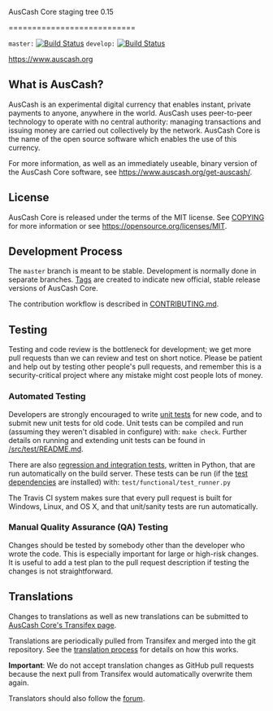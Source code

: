 AusCash Core staging tree 0.15

===========================

`master:` [![Build Status](https://travis-ci.org/auscashpay/auscash.svg?branch=master)](https://travis-ci.org/auscashpay/auscash) `develop:` [![Build Status](https://travis-ci.org/auscashpay/auscash.svg?branch=develop)](https://travis-ci.org/auscashpay/auscash/branches)

https://www.auscash.org


What is AusCash?
-------------

AusCash is an experimental digital currency that enables instant, private
payments to anyone, anywhere in the world. AusCash uses peer-to-peer technology
to operate with no central authority: managing transactions and issuing money
are carried out collectively by the network. AusCash Core is the name of the open
source software which enables the use of this currency.

For more information, as well as an immediately useable, binary version of
the AusCash Core software, see https://www.auscash.org/get-auscash/.


License
-------

AusCash Core is released under the terms of the MIT license. See [COPYING](COPYING) for more
information or see https://opensource.org/licenses/MIT.

Development Process
-------------------

The `master` branch is meant to be stable. Development is normally done in separate branches.
[Tags](https://github.com/auscashpay/auscash/tags) are created to indicate new official,
stable release versions of AusCash Core.

The contribution workflow is described in [CONTRIBUTING.md](CONTRIBUTING.md).

Testing
-------

Testing and code review is the bottleneck for development; we get more pull
requests than we can review and test on short notice. Please be patient and help out by testing
other people's pull requests, and remember this is a security-critical project where any mistake might cost people
lots of money.

### Automated Testing

Developers are strongly encouraged to write [unit tests](src/test/README.md) for new code, and to
submit new unit tests for old code. Unit tests can be compiled and run
(assuming they weren't disabled in configure) with: `make check`. Further details on running
and extending unit tests can be found in [/src/test/README.md](/src/test/README.md).

There are also [regression and integration tests](/test), written
in Python, that are run automatically on the build server.
These tests can be run (if the [test dependencies](/test) are installed) with: `test/functional/test_runner.py`

The Travis CI system makes sure that every pull request is built for Windows, Linux, and OS X, and that unit/sanity tests are run automatically.

### Manual Quality Assurance (QA) Testing

Changes should be tested by somebody other than the developer who wrote the
code. This is especially important for large or high-risk changes. It is useful
to add a test plan to the pull request description if testing the changes is
not straightforward.

Translations
------------

Changes to translations as well as new translations can be submitted to
[AusCash Core's Transifex page](https://www.transifex.com/projects/p/auscash/).

Translations are periodically pulled from Transifex and merged into the git repository. See the
[translation process](doc/translation_process.md) for details on how this works.

**Important**: We do not accept translation changes as GitHub pull requests because the next
pull from Transifex would automatically overwrite them again.

Translators should also follow the [forum](https://www.auscash.org/forum/topic/auscash-worldwide-collaboration.88/).
